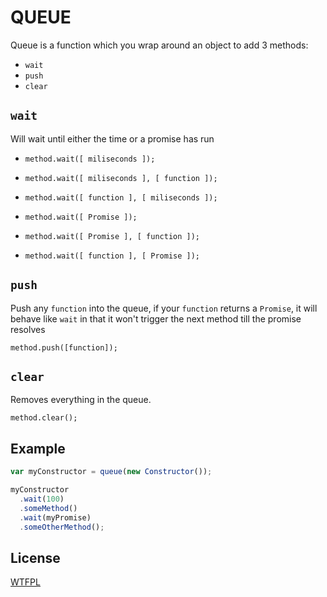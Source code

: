 # QUEUE

Queue is a function which you wrap around an object to add 3 methods:

- `wait`
- `push`
- `clear`

## `wait`

Will wait until either the time or a promise has run

- `method.wait([ miliseconds ]);`
- `method.wait([ miliseconds ], [ function ]);`
- `method.wait([ function ], [ miliseconds ]);`

- `method.wait([ Promise ]);`
- `method.wait([ Promise ], [ function ]);`
- `method.wait([ function ], [ Promise ]);`

## `push`

Push any `function` into the queue, if your `function` returns a `Promise`, it will behave like `wait` in that it won't trigger the next method till the promise resolves

`method.push([function]);`

## `clear`

Removes everything in the queue.

`method.clear();`

## Example

```javascript
var myConstructor = queue(new Constructor());

myConstructor
  .wait(100)
  .someMethod()
  .wait(myPromise)
  .someOtherMethod();
```

## License

[WTFPL](https://en.wikipedia.org/wiki/WTFPL)
